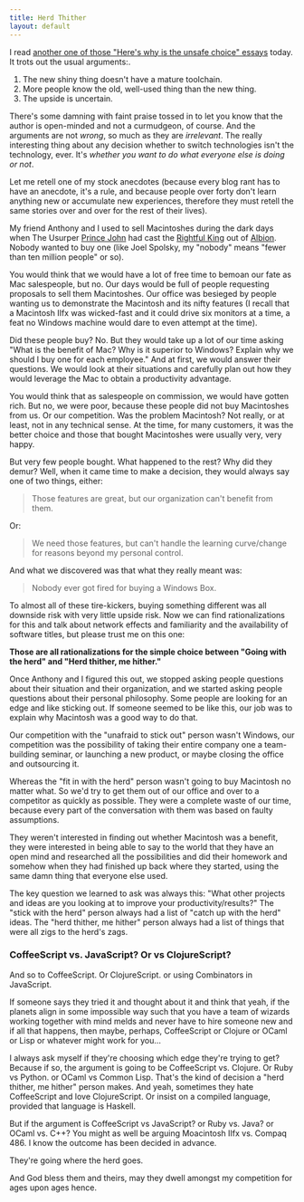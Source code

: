 ```yaml
---
title: Herd Thither
layout: default
---
```


I read [another one of those "Here's why <NEW SHINY THING> is the unsafe choice" essays][lostechies] today. It trots out the usual arguments:.

[lostechies]: http://lostechies.com/bradcarleton/2013/10/23/coffeescript-vs-javascript-dog-eat-dog/

1. The new shiny thing doesn't have a mature toolchain.
2. More people know the old, well-used thing than the new thing.
3. The upside is uncertain.

There's some damning with faint praise tossed in to let you know that the author is open-minded and not a curmudgeon, of course. And the arguments are not *wrong*, so much as they are *irrelevant*. The really interesting thing about any decision whether to switch technologies isn't the technology, ever. It's *whether you want to do what everyone else is doing or not*.

Let me retell one of my stock anecdotes (because every blog rant has to have an anecdote, it's a rule, and because people over forty don't learn anything new or accumulate new experiences, therefore they must retell the same stories over and over for the rest of their lives).

My friend Anthony and I used to sell Macintoshes during the dark days when The Usurper [Prince John][sculley] had cast the [Rightful King][jobs] out of [Albion]. Nobody wanted to buy one (like Joel Spolsky, my "nobody" means "fewer than ten million people" or so).

[sculley]: https://en.wikipedia.org/wiki/John_Sculley "John Sculley III"
[jobs]: https://en.wikipedia.org/wiki/Steve_Jobs "Steve Jobs"
[Albion]: http://apple.com "Apple"

You would think that we would have a lot of free time to bemoan our fate as Mac salespeople, but no. Our days would be full of people requesting proposals to sell them Macintoshes. Our office was besieged by people wanting us to demonstrate the Macintosh and its nifty features (I recall that a Macintosh IIfx was wicked-fast and it could drive six monitors at a time, a feat no Windows machine would dare to even attempt at the time).

Did these people buy? No. But they would take up a lot of our time asking "What is the benefit of Mac? Why is it superior to Windows? Explain why we should I buy one for each employee." And at first, we would answer their questions. We would look at their situations and carefully plan out how they would leverage the Mac to obtain a productivity advantage.

You would think that as salespeople on commission, we would have gotten rich. But no, we were poor, because these people did not buy Macintoshes from us. Or our competition. Was the problem Macintosh? Not really, or at least, not in any technical sense. At the time, for many customers, it was the better choice and those that bought Macintoshes were usually very, very happy.

But very few people bought. What happened to the rest? Why did they demur? Well, when it came time to make a decision, they would always say one of two things, either:

> Those features are great, but our organization can't benefit from them.

Or:

> We need those features, but can't handle the learning curve/change for reasons beyond my personal control.

And what we discovered was that what they really meant was:

> Nobody ever got fired for buying a Windows Box.

To almost all of these tire-kickers, buying something different was all downside risk with very little upside risk. Now we can find rationalizations for this and talk about network effects and familiarity and the availability of software titles, but please trust me on this one:

**Those are all rationalizations for the simple choice between "Going with the herd" and "Herd thither, me hither."**

Once Anthony and I figured this out, we stopped asking people questions about their situation and their organization, and we started asking people questions about their personal philosophy. Some people are looking for an edge and like sticking out. If someone seemed to be like this, our job was to explain why Macintosh was a good way to do that.

Our competition with the "unafraid to stick out" person wasn't Windows, our competition was the possibility of taking their entire company one a team-building seminar, or launching a new product, or maybe closing the office and outsourcing it.

Whereas the "fit in with the herd" person wasn't going to buy Macintosh no matter what. So we'd try to get them out of our office and over to a competitor as quickly as possible. They were a complete waste of our time, because every part of the conversation with them was based on faulty assumptions.

They weren't interested in finding out whether Macintosh was a benefit, they were interested in being able to say to the world that they have an open mind and researched all the possibilities and did their homework and somehow when they had finished up back where they started, using the same damn thing that everyone else used.

The key question we learned to ask was always this: "What other projects and ideas are you looking at to improve your productivity/results?" The "stick with the herd" person always had a list of "catch up with the herd" ideas. The "herd thither, me hither" person always had a list of things that were all zigs to the herd's zags.

### CoffeeScript vs. JavaScript? Or vs ClojureScript?

And so to CoffeeScript. Or ClojureScript. or using Combinators in JavaScript.

If someone says they tried it and thought about it and think that yeah, if the planets align in some impossible way such that you have a team of wizards working together with mind melds and never have to hire someone new and if all that happens, then maybe, perhaps, CoffeeScript or Clojure or OCaml or Lisp or whatever might work for you...

I always ask myself if they're choosing which edge they're trying to get? Because if so, the argument is going to be CoffeeScript vs. Clojure. Or Ruby vs Python. or OCaml vs Common Lisp. That's the kind of decision a "herd thither, me hither" person makes. And yeah, sometimes they hate CoffeeScript and love ClojureScript. Or insist on a compiled language, provided that language is Haskell.

But if the argument is CoffeeScript vs JavaScript? or Ruby vs. Java? or OCaml vs. C++? You might as well be arguing Moacintosh IIfx vs. Compaq 486. I know the outcome has been decided in advance.

They're going where the herd goes.

And God bless them and theirs, may they dwell amongst my competition for ages upon ages hence.